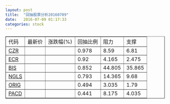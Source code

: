 ```yaml
---
layout: post
title:  "回抽股票分析20160709"
date:   2016-07-09 01:17:33
categories: stock
---
```

<script type="text/javascript">
var stockList = []
stockList.push('gb_czr');
stockList.push('gb_ecr');
stockList.push('gb_bis');
stockList.push('gb_ngls');
stockList.push('gb_orig');
stockList.push('gb_pacd');
</script>
<table border="1">
 <tr>
 <td>代码</td>
 <td>最新价</td>
 <td>涨跌幅(%)</td>
 <td>回抽比例</td>
 <td>阻力</td>
 <td>支撑</td>
</tr>
  <tr id="czr">
  <td><a href="http://stock.finance.sina.com.cn/usstock/quotes/CZR.html" target="_blank">CZR</a></td><td></td><td></td><td>0.978</td><td>8.59</td><td>6.81</td></tr>
  <tr id="ecr">
  <td><a href="http://stock.finance.sina.com.cn/usstock/quotes/ECR.html" target="_blank">ECR</a></td><td></td><td></td><td>0.92</td><td>4.165</td><td>2.475</td></tr>
  <tr id="bis">
  <td><a href="http://stock.finance.sina.com.cn/usstock/quotes/BIS.html" target="_blank">BIS</a></td><td></td><td></td><td>0.852</td><td>44.805</td><td>35.865</td></tr>
  <tr id="ngls">
  <td><a href="http://stock.finance.sina.com.cn/usstock/quotes/NGLS.html" target="_blank">NGLS</a></td><td></td><td></td><td>0.793</td><td>14.365</td><td>9.68</td></tr>
  <tr id="orig">
  <td><a href="http://stock.finance.sina.com.cn/usstock/quotes/ORIG.html" target="_blank">ORIG</a></td><td></td><td></td><td>0.494</td><td>3.035</td><td>1.79</td></tr>
  <tr id="pacd">
  <td><a href="http://stock.finance.sina.com.cn/usstock/quotes/PACD.html" target="_blank">PACD</a></td><td></td><td></td><td>0.441</td><td>8.175</td><td>4.035</td></tr>
</table>
